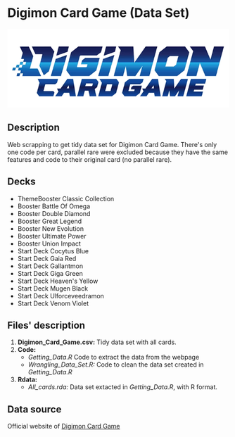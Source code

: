 # Digimon Card Game (Data Set)
![](Logo/digimoncardgamelogo.png)

## Description
Web scrapping to get tidy data set for Digimon Card Game. There's only one code per card, parallel rare were excluded because they have the same features and code to their original card (no parallel rare).   

## Decks
 - ThemeBooster Classic Collection
 - Booster Battle Of Omega        
 - Booster Double Diamond         
 - Booster Great Legend           
 - Booster New Evolution          
 - Booster Ultimate Power         
 - Booster Union Impact          
 - Start Deck Cocytus Blue        
 - Start Deck Gaia Red           
 - Start Deck Gallantmon          
 - Start Deck Giga Green       
 - Start Deck Heaven's Yellow     
 - Start Deck Mugen Black         
 - Start Deck Ulforceveedramon    
 - Start Deck Venom Violet        

## Files' description
1. **Digimon_Card_Game.csv:** Tidy data set with all cards. 
2. **Code:** 
   - *Getting_Data.R* Code to extract the data from the webpage
   - *Wrangling_Data_Set.R:* Code to clean the data set created in *Getting_Data.R*
3. **Rdata:**
   - *All_cards.rda:* Data set extacted in *Getting_Data.R*, with R format. 
 
## Data source
Official website of [Digimon Card Game](https://en.digimoncard.com/cardlist/?search=true&category=508101)
